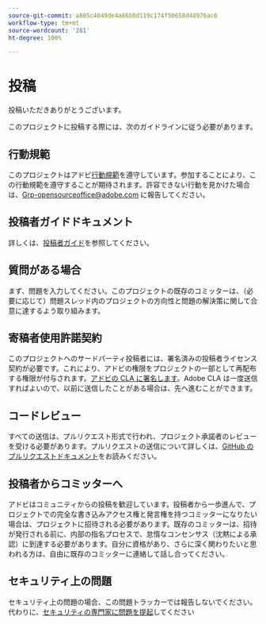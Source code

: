 ```yaml
---
source-git-commit: a805c4049de4a86b0d119c174f50658d48976ac6
workflow-type: tm+mt
source-wordcount: '281'
ht-degree: 100%

---
```

# 投稿

投稿いただきありがとうございます。

このプロジェクトに投稿する際には、次のガイドラインに従う必要があります。

## 行動規範

このプロジェクトはアドビ[行動規範](code-of-conduct.md)を遵守しています。参加することにより、この行動規範を遵守することが期待されます。許容できない行動を見かけた場合は、[Grp-opensourceoffice@adobe.com](mailto:Grp-opensourceoffice@adobe.com) に報告してください。

## 投稿者ガイドドキュメント

詳しくは、[投稿者ガイド](https://experienceleague.adobe.com/docs/contributor/contributor-guide/introduction.html?lang=ja)を参照してください。

## 質問がある場合

まず、問題を入力してください。このプロジェクトの既存のコミッターは、（必要に応じて）問題スレッド内のプロジェクトの方向性と問題の解決策に関して合意に達するよう取り組みます。

## 寄稿者使用許諾契約

このプロジェクトへのサードパーティ投稿者には、署名済みの投稿者ライセンス契約が必要です。これにより、アドビの権限をプロジェクトの一部として再配布する権限が付与されます。[アドビの CLA に署名します](http://opensource.adobe.com/cla.html)。Adobe CLA は一度送信すればよいので、以前に送信したことがある場合は、先へ進むことができます。

## コードレビュー

すべての送信は、プルリクエスト形式で行われ、プロジェクト承諾者のレビューを受ける必要があります。プルリクエストの送信について詳しくは、[GitHub のプルリクエストドキュメント](https://docs.github.com/ja/pull-requests/collaborating-with-pull-requests/proposing-changes-to-your-work-with-pull-requests/about-pull-requests)をお読みください。

<!--
Lastly, please follow the [pull request template](PULL_REQUEST_TEMPLATE.md) when
submitting a pull request!
-->

## 投稿者からコミッターへ

アドビはコミュニティからの投稿を歓迎しています。投稿者から一歩進んで、プロジェクトでの完全な書き込みアクセス権と発言権を持つコミッターになりたい場合は、プロジェクトに招待される必要があります。既存のコミッターは、招待が発行される前に、内部の指名プロセスで、怠惰なコンセンサス（沈黙による承認）に到達する必要があります。自分に資格があり、さらに深く関わりたいと思われる方は、自由に既存のコミッターに連絡して話し合ってください。

## セキュリティ上の問題

セキュリティ上の問題の場合、この問題トラッカーでは報告しないでください。代わりに、[セキュリティの専門家に問題を提起](https://helpx.adobe.com/jp/security/alertus.html)してください
